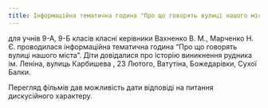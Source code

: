 ```yaml
---
title: Інформаційна тематична година "Про що говорять вулиці нашого міста"
---
```


для учнів 9-А, 9-Б класів класні керівники Вахненко В. М., Марченко Н. Є. проводилася інформаційна тематична година “Про що говорять вулиці нашого міста”. Діти довідалися про історію виникнення рудника ім. Леніна, вулиць Карбишева , 23 Лютого, Ватутіна, Божедарівки, Сухої Балки.

Перегляд фільмів дав можливість дати відповіді на питання дискусійного характеру.

<slideshow id="_/72157646678578604" />

